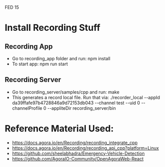 FED 15

# Install Recording Stuff

## Recording App

* Go to recording_app folder and run: npm install
* To start app: npm run start

## Recording Server

* Go to recording_server/samples/cpp and run: make 
* This generates a record local file. Run that via: ./recorder_local --appId da39ffafe97b4728846a9d72153db043  --channel test --uid 0 --channelProfile 0 --appliteDir recording_server/bin

# Reference Material Used: 

* https://docs.agora.io/en/Recording/recording_integrate_cpp 
* https://docs.agora.io/en/Recording/recording_api_cpp?platform=Linux
* https://github.com/sheelabhadra/Emergency-Vehicle-Detection
* https://github.com/AgoraIO-Community/OpenAgoraWeb-React